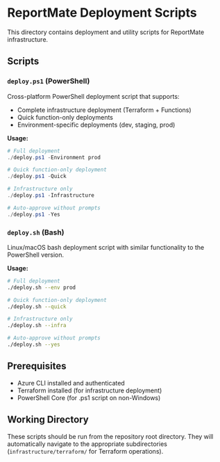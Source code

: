 # ReportMate Deployment Scripts

This directory contains deployment and utility scripts for ReportMate infrastructure.

## Scripts

### `deploy.ps1` (PowerShell)
Cross-platform PowerShell deployment script that supports:
- Complete infrastructure deployment (Terraform + Functions)
- Quick function-only deployments
- Environment-specific deployments (dev, staging, prod)

**Usage:**
```powershell
# Full deployment
./deploy.ps1 -Environment prod

# Quick function-only deployment
./deploy.ps1 -Quick

# Infrastructure only
./deploy.ps1 -Infrastructure

# Auto-approve without prompts
./deploy.ps1 -Yes
```

### `deploy.sh` (Bash)
Linux/macOS bash deployment script with similar functionality to the PowerShell version.

**Usage:**
```bash
# Full deployment
./deploy.sh --env prod

# Quick function-only deployment
./deploy.sh --quick

# Infrastructure only
./deploy.sh --infra

# Auto-approve without prompts
./deploy.sh --yes
```

## Prerequisites

- Azure CLI installed and authenticated
- Terraform installed (for infrastructure deployment)
- PowerShell Core (for .ps1 script on non-Windows)

## Working Directory

These scripts should be run from the repository root directory. They will automatically navigate to the appropriate subdirectories (`infrastructure/terraform/` for Terraform operations).
